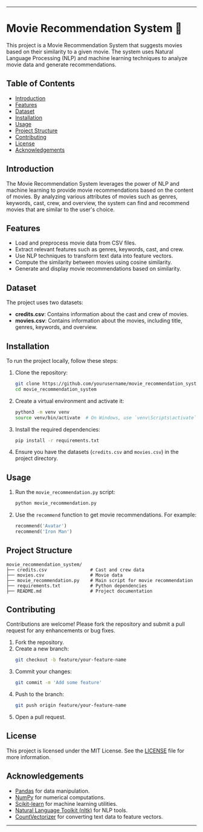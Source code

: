 
---

# Movie Recommendation System 🎥

This project is a Movie Recommendation System that suggests movies based on their similarity to a given movie. The system uses Natural Language Processing (NLP) and machine learning techniques to analyze movie data and generate recommendations.

## Table of Contents

- [Introduction](#introduction)
- [Features](#features)
- [Dataset](#dataset)
- [Installation](#installation)
- [Usage](#usage)
- [Project Structure](#project-structure)
- [Contributing](#contributing)
- [License](#license)
- [Acknowledgements](#acknowledgements)

## Introduction

The Movie Recommendation System leverages the power of NLP and machine learning to provide movie recommendations based on the content of movies. By analyzing various attributes of movies such as genres, keywords, cast, crew, and overview, the system can find and recommend movies that are similar to the user's choice.

## Features

- Load and preprocess movie data from CSV files.
- Extract relevant features such as genres, keywords, cast, and crew.
- Use NLP techniques to transform text data into feature vectors.
- Compute the similarity between movies using cosine similarity.
- Generate and display movie recommendations based on similarity.

## Dataset

The project uses two datasets:

- **credits.csv**: Contains information about the cast and crew of movies.
- **movies.csv**: Contains information about the movies, including title, genres, keywords, and overview.

## Installation

To run the project locally, follow these steps:

1. Clone the repository:
   ```bash
   git clone https://github.com/yourusername/movie_recommendation_system.git
   cd movie_recommendation_system
   ```

2. Create a virtual environment and activate it:
   ```bash
   python3 -m venv venv
   source venv/bin/activate  # On Windows, use `venv\Scripts\activate`
   ```

3. Install the required dependencies:
   ```bash
   pip install -r requirements.txt
   ```

4. Ensure you have the datasets (`credits.csv` and `movies.csv`) in the project directory.

## Usage

1. Run the `movie_recommendation.py` script:
   ```bash
   python movie_recommendation.py
   ```

2. Use the `recommend` function to get movie recommendations. For example:
   ```python
   recommend('Avatar')
   recommend('Iron Man')
   ```

## Project Structure

```plaintext
movie_recommendation_system/
├── credits.csv                # Cast and crew data
├── movies.csv                 # Movie data
├── movie_recommendation.py    # Main script for movie recommendation
├── requirements.txt           # Python dependencies
├── README.md                  # Project documentation
```

## Contributing

Contributions are welcome! Please fork the repository and submit a pull request for any enhancements or bug fixes.

1. Fork the repository.
2. Create a new branch:
   ```bash
   git checkout -b feature/your-feature-name
   ```
3. Commit your changes:
   ```bash
   git commit -m 'Add some feature'
   ```
4. Push to the branch:
   ```bash
   git push origin feature/your-feature-name
   ```
5. Open a pull request.

## License

This project is licensed under the MIT License. See the [LICENSE](LICENSE) file for more information.

## Acknowledgements

- [Pandas](https://pandas.pydata.org/) for data manipulation.
- [NumPy](https://numpy.org/) for numerical computations.
- [Scikit-learn](https://scikit-learn.org/) for machine learning utilities.
- [Natural Language Toolkit (nltk)](https://www.nltk.org/) for NLP tools.
- [CountVectorizer](https://scikit-learn.org/stable/modules/generated/sklearn.feature_extraction.text.CountVectorizer.html) for converting text data to feature vectors.

---

